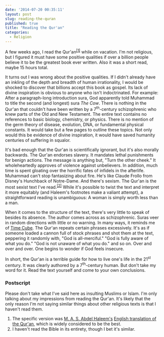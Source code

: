 ```yaml
---
date: '2014-07-20 00:35:11'
layout: post
slug: reading-the-quran
published: true
title: "Reading the Qur'an"
categories:
  - Religion
---
```


A few weeks ago, I read the Qur'an<sup>[\[1\]](#ref_1)</sup> while on vacation. I'm not religious, but I figured it must have some positive qualities if over a billion people believe it to be the greatest book ever written. Also it was a short read, maybe 15 hours total.

It turns out I was wrong about the positive qualities. If I didn't already have an inkling of the depth and breadth of human irrationality, I would be shocked to discover that billions accept this book as gospel. Its lack of divine inspiration is obvious to anyone who isn't indoctrinated. For example: After a paragraph-long introduction sura, God apparently told Muhammad to title the second (and longest) sura *The Cow*. There is nothing in the Qur'an that couldn't have been written by a 7<sup>th</sup>-century schizophrenic who knew parts of the Old and New Testament. The entire text contains no references to basic biology, chemistry, or physics. There is no mention of the germ theory of disease, evolution, DNA, or fundamental physical constants. It would take but a few pages to outline these topics. Not only would this be evidence of divine inspiration, it would have saved humanity centuries of suffering in squalor.

It's bad enough that the Qur'an is scientifically ignorant, but it's also morally backwards. The Qur'an endorses slavery. It mandates lethal punishments for benign actions. The message is anything but, "Turn the other cheek." It wholeheartedly approves of violence against unbelievers. In addition, much time is spent gloating over the horrific fates of infidels in the afterlife. Muhammad can't stop fantasizing about fire. He's like Claude Frollo from Disney's Hunchback of Notre-Dame. And there's sexism. The Qur'an is the most sexist text I've read.<sup>[\[2\]](#ref_2)</sup> While it's possible to twist the text and interpret it more equitably (and Haleem's footnotes make a valiant attempt), a straightforward reading is unambiguous: A woman is simply worth less than a man.

When it comes to the structure of the text, there's very little to speak of besides its absence. The author comes across as schizophrenic. Suras veer in random directions with little or no warning. In many ways, it reminds me of [Time Cube](http://en.wikipedia.org/wiki/Time_Cube). The Qur'an repeats certain phrases excessively. It's as if someone loaded a cannon full of stock phrases and shot them at the text, peppering it randomly with, "God is all-merciful." "God is fully aware of what you do." "God is not unaware of what you do." and so on. Over and over and over. One begins to wonder if God feels insecure.

In short, the Qur'an is a terrible guide for how to live one's life in the 21<sup>st</sup> century. It was clearly authored by a 7<sup>th</sup>-century human. But don't take my word for it. Read the text yourself and come to your own conclusions.

### Postscript

Please don't take what I've said here as insulting Muslims or Islam. I'm only talking about my impressions from reading the Qur'an. It's likely that the only reason I'm not saying similar things about other religious texts is that I haven't read them.

1. <span id="ref_1"></span>The specific version was [M. A. S. Abdel Haleem's](http://en.wikipedia.org/wiki/Muhammad_Abdel-Haleem) [English translation of the Qur'an](http://www.amazon.com/Quran-Oxford-Worlds-Classics-ebook/dp/B001ODEPPI/), which is widely considered to be the best.
2. <span id="ref_2"></span>I haven't read the Bible in its entirety, though I bet it's similar.
